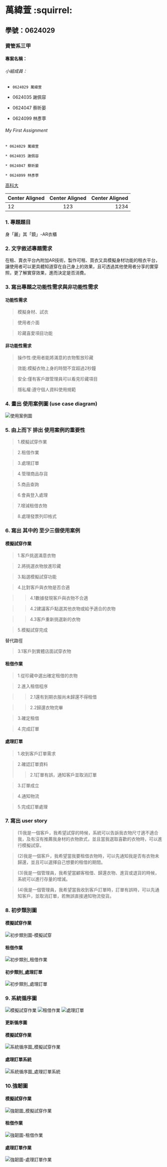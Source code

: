 # 萬緯萱 :squirrel:

## 學號：0624029

### 資管系三甲

#### 專案名稱：

###### 小組成員：

* `0624029 萬緯萱`

* 0624035 謝佩容

* 0624047 蔡昕晏

* 0624099 林彥葶

###### My First Assignment


```
* 0624029 萬緯萱

* 0624035 謝佩容

* 0624047 蔡昕晏

* 0624099 林彥葶
```

[高科大](https://www.nkust.edu.tw)

|Center Aligned|Center Aligned|Center Aligned|
|:------|:------:|------:|
|12|123|1234|

### 1.	專題題目
身「麗」其「鏡」-AR衣櫃
### 2.	文字敘述專題需求
在租、賣衣平台內附加AR技術，製作可租、買衣又具模擬身材功能的租衣平台，讓使用者可以更具體知道穿在自己身上的效果，且可透過其他使用者分享的實穿照，更了解實穿效果，進而決定是否消費。

### 3.	寫出專題之功能性需求與非功能性需求
#### 功能性需求

>模擬身材、試衣

>使用者介面

>珍藏喜愛項目功能

#### 非功能性需求

>操作性:使用者能將滿意的衣物暫放珍藏

>效能:模擬衣物上身的時間不宜超過2秒鐘

>安全:僅有客戶跟管理員可以看見珍藏項目

>隱私權:遵守個人資料使用規範

### 4.	畫出 使用案例圖 (use case diagram)


![使用案例圖](使用案例.png "使用案例")



### 5.	由上而下 排出 使用案例的重要性

>1.模擬試穿作業

>2.租借作業

>3.處理訂單

>4.管理商品存貨

>5.商品查詢

>6.會員登入處理

>7.增減租借衣物

>8.處理發票列印格式

### 6.	寫出 其中的 至少三個使用案例

#### 模擬試穿作業

>1.客戶挑選滿意衣物

>2.將挑選衣物放進珍藏 

>3.點選模擬試穿功能

>4.比對客戶與衣物是否合適

>>4.1數據發現客戶與衣物不合適

>>4.2建議客戶點選其他衣物或給予適合的衣物

>>4.3客戶重新挑選新的衣物

>5.模擬試穿完成

替代路徑
>3.1客戶到實體店面試穿衣物

#### 租借作業

>1.從珍藏中選出確定租借的衣物

>2.進入租借程序

>>2.1還有到期衣服尚未歸還不得租借

>>2.2歸還衣物完畢

>3.確定租借

>4.完成訂單

#### 處理訂單

>1.收到客戶訂單需求

>2.確認訂單資料
>>2.1訂單有誤，通知客戶並取消訂單

>3.訂單成立

>4.通知物流

>5.完成訂單處理


### 7. 寫出 user story 

>(1)我是一個客戶，我希望試穿的時候，系統可以告訴我衣物尺寸適不適合我，及有沒有推薦我身材的衣物款式，並且當我選取喜歡的衣物時，可以進行模擬試穿。

>(2)我是一個客戶，我希望當我要租借衣物時，可以先通知我是否有衣物未歸還，並且可以選擇自己想要的租借的期間。

>(3)我是一個管理員，我希望當顧客租借、歸還衣物、進貨或退貨的時候，系統可以進行存量的增減。

>(4)我是一個管理員，我希望當我收到客戶訂單時，訂單有誤時，可以先通知客戶，並取消訂單，若無誤直接通知物流發貨。

### 8.  初步類別圖 

#### 模擬試穿作業

![初步類別圖-模擬試穿](初步類別圖-模擬試穿.png "初步類別圖-模擬試穿")

#### 租借作業

![初步類別_租借作業](初步類別_租借作業.png "初步類別圖_租借作業")

#### 初步類別_處理訂單

![初步類別_處理訂單](初步類別_處理訂單.png "初步類別_處理訂單")

### 9.  系統循序圖 
![模擬試穿作業](模擬試穿作業2.jpg "模擬試穿作業")
![租借作業](租借作業2.jpg "租借作業")
![處理訂單](處理訂單系統4.jpg "處理訂單")

#### 更新循序圖

#### 模擬試穿作業
![系統循序圖_模擬試穿作業](系統循序圖_模擬試穿作業2.png "系統循序圖_模擬試穿作業")
#### 處理訂單系統
![系統循序圖_處理訂單系統](系統循序圖_處理訂單系統.png "系統循序圖_處理訂單系統")


### 10.強韌圖

#### 模擬試穿作業

![強韌圖_模擬試穿作業](強韌圖_模擬試穿作業.png "強韌圖_模擬試穿作業")

#### 租借作業

![強韌圖-租借作業](強韌圖-租借作業.png "強韌圖-租借作業")

#### 處理訂單作業

![強韌圖-處理訂單作業](強韌圖_處理訂單作業.png "強韌圖-處理訂單作業")


